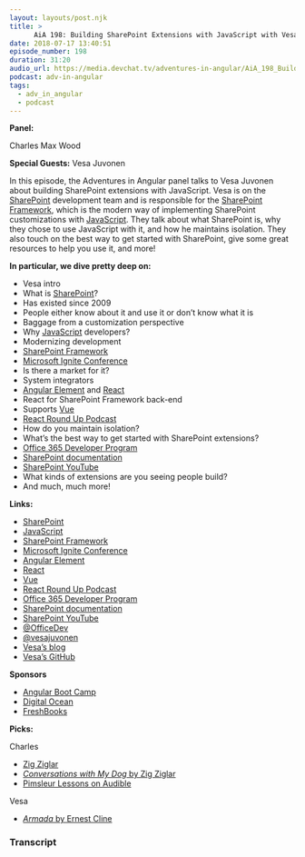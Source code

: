 ```yaml
---
layout: layouts/post.njk
title: >
      AiA 198: Building SharePoint Extensions with JavaScript with Vesa Juvonen LIVE at Microsoft Build
date: 2018-07-17 13:40:51
episode_number: 198
duration: 31:20
audio_url: https://media.devchat.tv/adventures-in-angular/AiA_198_Building_SharePoint_Extensions_with_JavaScript_with_Vesa_Juvonen_LIVE_at_Microsoft_Build.mp3
podcast: adv-in-angular
tags: 
  - adv_in_angular
  - podcast
---
```


 **Panel:**

Charles Max Wood

**Special Guests:** Vesa Juvonen

In this episode, the Adventures in Angular panel talks to Vesa Juvonen about building SharePoint extensions with JavaScript. Vesa is on the [SharePoint](https://products.office.com/en-US/sharepoint/collaboration?ms.officeurl=sharepoint) development team and is responsible for the [SharePoint Framework](https://github.com/SharePoint/sp-dev-docs/wiki), which is the modern way of implementing SharePoint customizations with [JavaScript](https://www.javascript.com/). They talk about what SharePoint is, why they chose to use JavaScript with it, and how he maintains isolation. They also touch on the best way to get started with SharePoint, give some great resources to help you use it, and more!

**In particular, we dive pretty deep on:**

- Vesa intro
- What is [SharePoint](https://products.office.com/en-US/sharepoint/collaboration?ms.officeurl=sharepoint)?
- Has existed since 2009
- People either know about it and use it or don’t know what it is
- Baggage from a customization perspective
- Why [JavaScript](https://www.javascript.com/) developers?
- Modernizing development
- [SharePoint Framework](https://github.com/SharePoint/sp-dev-docs/wiki)
- [Microsoft Ignite Conference](https://www.microsoft.com/en-us/ignite)
- Is there a market for it?
- System integrators
- [Angular Element](https://docs.angularjs.org/api/ng/function/angular.element) and [React](https://reactjs.org/)
- React for SharePoint Framework back-end
- Supports [Vue](https://vuejs.org/)
- [React Round Up Podcast](https://devchat.tv/react-round-up)
- How do you maintain isolation?
- What’s the best way to get started with SharePoint extensions?
- [Office 365 Developer Program](https://developer.microsoft.com/en-us/office)
- [SharePoint documentation](https://docs.microsoft.com/en-us/sharepoint/)
- [SharePoint YouTube](https://www.youtube.com/user/GetStartedSharePoint)
- What kinds of extensions are you seeing people build?
- And much, much more! 

**Links:**

- [SharePoint](https://products.office.com/en-US/sharepoint/collaboration?ms.officeurl=sharepoint)
- [JavaScript](https://www.javascript.com/)
- [SharePoint Framework](https://github.com/SharePoint/sp-dev-docs/wiki)
- [Microsoft Ignite Conference](https://www.microsoft.com/en-us/ignite)
- [Angular Element](https://docs.angularjs.org/api/ng/function/angular.element)
- [React](https://reactjs.org/)
- [Vue](https://vuejs.org/)
- [React Round Up Podcast](https://devchat.tv/react-round-up)
- [Office 365 Developer Program](https://developer.microsoft.com/en-us/office)
- [SharePoint documentation](https://docs.microsoft.com/en-us/sharepoint/)
- [SharePoint YouTube](https://www.youtube.com/user/GetStartedSharePoint)
- [@OfficeDev](https://twitter.com/officedev?lang=en)
- [@vesajuvonen](https://twitter.com/vesajuvonen?ref_src=twsrc%255Egoogle%257Ctwcamp%255Eserp%257Ctwgr%255Eauthor)
- [Vesa’s blog](https://blogs.msdn.microsoft.com/vesku/)
- [Vesa’s GitHub](https://github.com/VesaJuvonen)

**Sponsors**

- [Angular Boot Camp](https://angularbootcamp.com/)
- [Digital Ocean](https://www.digitalocean.com/)
- [FreshBooks](https://www.freshbooks.com/invoice?ref=11731&utm_source=pbm&utm_medium=affiliate-program&utm_influencer=419364&utm_campaign=podcast-influencers)

**Picks:**

Charles

- [Zig Ziglar](https://www.ziglar.com/)
- [_Conversations with My Dog_ by Zig Ziglar](https://www.amazon.com/Conversations-My-Dog-Zig-Ziglar/dp/0805432604)
- [Pimsleur Lessons on Audible](https://www.audible.com/search?searchAuthor=Pimsleur)

Vesa

- [_Armada_ by Ernest Cline](https://www.amazon.com/Armada-novel-author-Ready-Player/dp/0804137277)


### Transcript


